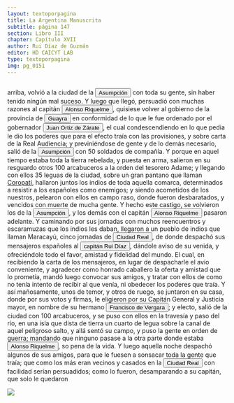 ```yaml
---
layout: textoporpagina
title: La Argentina Manuscrita
subtitle: página 147
section: Libro III
chapter: Capítulo XVII
author: Rui Díaz de Guzmán
editor: HD CAICYT LAB
type: textoporpagina
img: pg_0151
---
```

<div class="row">
    <div class="column">
<p>arriba, volvió a la ciudad de la <a href="https://recogito.pelagios.org/document/wzqxhk0h3vpikm/part/1/edit#029b853b-fd80-4431-b193-dc2c0b0276b7" target="_blank"><button class="balloon" data-balloon-pos="up" data-balloon-length="large" data-balloon="Es Asunción del Paraguay.">Asumpción</button></a> con toda su gente, sin haber tenido ningún mal suceso. Y luego que llegó, persuadió con muchas razones al capitán <button class="balloon" data-balloon-pos="up" data-balloon-length="large" data-balloon="Alonso Riquelme de Guzmán y Ponce de León - nació en Jerez de la Frontera por 1519. Ruy Díaz de Guzmán - su padre - le declaró hijo suyo y de Violante Ponce de León, el 13-VIII-1528, en una escritura de poder general a favor de Juan de Xerez, procurador de Sevilla. Desde su infancia y hasta su primera juventud sirvió de paje y luego como secretario de sus presuntos deudos los Duques de Medina Sidonia, Juan Alonso de Guzmán y Ana de Aragón. Tenía 21 años cuando se alistó en la armada de su pariente Alvar Núñez Cabeza de Vaca (tío carnal de su madrastra y del mismo linaje de su abuela Catalina de Zurita), y zarpó con rumbo al Río de la Plata .">Alonso Riquelme</button>, quisiese volver al gobierno de la provincia de <a href="https://recogito.pelagios.org/document/wzqxhk0h3vpikm/part/1/edit#f421ef1d-7b0a-4b68-84a6-102e40b2af8f" target="_blank"><button class="balloon" data-balloon-pos="up" data-balloon-length="large" data-balloon="Amplia región comprendida dentro de la Gobernación del Río de la Plata y el océano Atlántico, en el actual territorio brasileño. Fue colonizada desde Asunción del Paraguay, pero las constantes incursiones de los bandeirantes portugueses frenaron su expansión.">Guayra</button></a> en conformidad de lo que le fue ordenado por el gobernador <button class="balloon" data-balloon-pos="up" data-balloon-length="large" data-balloon="Juan Ortiz de Zárate (Orduña de Vizcaya, Corona de Castilla, ca. 1515 - Asunción, gobernación del Río de la Plata y del Paraguay, 26 de enero de 1576) era un conquistador y colonizador español que reemplazó al gobernador Francisco Ortiz de Vergara, con sede en Asunción y que más tarde, en 1567, fuera nombrado tercer adelantado del Río de la Plata en forma interina por disposición del virrey del Perú, el licenciado Lope García de Castro, y confirmado para dos generaciones por el rey Felipe II de España.">Juan Ortiz de Zárate</button>, el cual condescendiendo en lo que pedia le dio los poderes que para el efecto traía con las provisiones, y sobre carta de la Real Audiencia; y previniéndose de gente y de lo demás necesario, salió de la <a href="https://recogito.pelagios.org/document/wzqxhk0h3vpikm/part/1/edit#2a2e1189-0e8a-4d66-9162-634578a617ca" target="_blank"><button class="balloon" data-balloon-pos="up" data-balloon-length="large" data-balloon="Es Asunción del Paraguay.">Asumpción</button></a> con 50 soldados de compañía. Y porque en aquel tiempo estaba toda la tierra rebelada, y puesta en arma, salieron en su resguardo otros 100 arcabuceros a la orden del tesorero Adame; y llegando con ellos 35 leguas de la ciudad, sobre un gran pantano que llaman <a href="https://recogito.pelagios.org/document/wzqxhk0h3vpikm/part/1/edit#8ea20183-dfe5-468d-ad73-50d86e252690" target="_blank">Coropatí</a>, hallaron juntos los indios de toda aquella comarca, determinados a resistir a los españoles como enemigos; y siendo acometidos de los nuestros, pelearon con ellos en campo raso, donde fueron desbaratados, y vencidos con muerte de mucha gente. Y hecho este castigo, se volvieron los de la <a href="https://recogito.pelagios.org/document/wzqxhk0h3vpikm/part/1/edit#4abad299-4d7c-4020-8af3-a19476ce5bd8" target="_blank"><button class="balloon" data-balloon-pos="up" data-balloon-length="large" data-balloon="Es Asunción del Paraguay.">Asumpción</button></a>, y los demás con el capitán <button class="balloon" data-balloon-pos="up" data-balloon-length="large" data-balloon="Alonso Riquelme de Guzmán y Ponce de León - nació en Jerez de la Frontera por 1519. Ruy Díaz de Guzmán - su padre - le declaró hijo suyo y de Violante Ponce de León, el 13-VIII-1528, en una escritura de poder general a favor de Juan de Xerez, procurador de Sevilla. Desde su infancia y hasta su primera juventud sirvió de paje y luego como secretario de sus presuntos deudos los Duques de Medina Sidonia, Juan Alonso de Guzmán y Ana de Aragón. Tenía 21 años cuando se alistó en la armada de su pariente Alvar Núñez Cabeza de Vaca (tío carnal de su madrastra y del mismo linaje de su abuela Catalina de Zurita), y zarpó con rumbo al Río de la Plata .">Alonso Riquelme</button> pasaron adelante. Y caminando por sus jornadas con muchos reencuentros y escaramuzas que los indios les daban, llegaron a un pueblo de indios que llaman Maracayú, cinco jornadas de <a href="https://recogito.pelagios.org/document/wzqxhk0h3vpikm/part/1/edit#c8b16a14-980d-407a-9597-1766a61bdefe" target="_blank"><button class="balloon" data-balloon-pos="up" data-balloon-length="large" data-balloon="Ciudad Real del Guayrá fue una antigua población española fundada en 1557 en la margen izquierda del río Paraná junto a la desembocadura del río Piquirí, en la provincia del Guayrá (Gobernación del Río de la Plata y del Paraguay). Su ubicación corresponde al municipio de Terra Roxa do Oeste en el actual noroeste del Estado de Paraná (Brasil).">Ciudad Real</button></a>, de donde despachó sus mensajeros españoles al <button class="balloon" data-balloon-pos="up" data-balloon-length="large" data-balloon="Ruy Díaz de Melgarejo (Salteras de Sevilla, 1519 – Santa Fe la Vieja, 1602) fue un militar, conquistador, explorador, estadista, minero y burócrata colonial español establecido en la región del Río de la Plata. Su vida estuvo marcada por guerras, conspiraciones, persecuciones y conflictos familiares. Junto a Juan de Salazar, Alonso Riquelme de Guzmán y Diego de Abreu se opuso al gobierno asunceno de Domingo Martínez de Irala, apoyando al deportado Álvar Núñez Cabeza de Vaca. Gobernó de manera casi absoluta e independiente la antigua provincia asuncena del Guayrá, fácticamente durante 20 años, y luego de separarla de Asunción en 1575, con el título de teniente de gobernador del Guayrá unos 15 años más.">capitán Rui Díaz</button>, dándole aviso de su venida, y ofreciéndole todo el favor, amistad y fidelidad del mundo. El cual, en recibiendo la carta de los mensajeros, en lugar de despacharle el avío conveniente, y agradecer como honrado caballero la oferta y amistad que lo prometía, mandó luego convocar sus amigos, y tratar con ellos de como no tenía intento de recibir al que venía, ni obedecer los poderes que traía. Y así mañosamente, unos de temor, y otros de ruego, se juntaron en su casa, donde por sus votos y firmas, le eligieron por su Capitán General y Justicia mayor, en nombre de su hermano <button class="balloon" data-balloon-pos="up" data-balloon-length="large" data-balloon="Francisco Ortiz de Vergara (Sevilla, 1524 – Ciudad Zaratina de la Banda Oriental,  2 de diciembre de 1574) fue un hidalgo, Conquistador, explorador, poblador español. Hijo de Francisco de Vergara y de Beatriz de Roelas, además de hermano del teniente de gobernador del Guayrá, el capitán Ruy Díaz de Melgarejo. Fue nombrado por los vocales del cabildo asunceno gobernador interino del Río de la Plata y del Paraguay, luego del fallecimiento del predecesor Gonzalo de Mendoza, y confirmado por el obispo Pedro Fernández de la Torre, el día 22 de julio de 1558.">Francisco de Vergara</button>; y electo, salió de la ciudad con 100 arcabuceros, y se puso con ellos en la travesía y paso del río, en una isla que dista de tierra un cuarto de legua sobre la canal de aquel peligroso salto, y allá sentó su campo, y puso la gente en orden de guerra; mandando que ninguno pasase a la otra parte donde estaba <button class="balloon" data-balloon-pos="up" data-balloon-length="large" data-balloon="Alonso Riquelme de Guzmán y Ponce de León - nació en Jerez de la Frontera por 1519. Ruy Díaz de Guzmán - su padre - le declaró hijo suyo y de Violante Ponce de León, el 13-VIII-1528, en una escritura de poder general a favor de Juan de Xerez, procurador de Sevilla. Desde su infancia y hasta su primera juventud sirvió de paje y luego como secretario de sus presuntos deudos los Duques de Medina Sidonia, Juan Alonso de Guzmán y Ana de Aragón. Tenía 21 años cuando se alistó en la armada de su pariente Alvar Núñez Cabeza de Vaca (tío carnal de su madrastra y del mismo linaje de su abuela Catalina de Zurita), y zarpó con rumbo al Río de la Plata .">Alonso Riquelme</button>, so pena de la vida. Y luego aquella noche despachó algunos de sus amigos, para que le fuesen a sonsacar toda la gente que traía; que como los más eran vecinos y casados en la <a href="https://recogito.pelagios.org/document/wzqxhk0h3vpikm/part/1/edit#aa85ff4a-a32c-4534-9d70-6231ffbbf1a3" target="_blank"><button class="balloon" data-balloon-pos="up" data-balloon-length="large" data-balloon="Ciudad Real del Guayrá fue una antigua población española fundada en 1557 en la margen izquierda del río Paraná junto a la desembocadura del río Piquirí, en la provincia del Guayrá (Gobernación del Río de la Plata y del Paraguay). Su ubicación corresponde al municipio de Terra Roxa do Oeste en el actual noroeste del Estado de Paraná (Brasil).">Ciudad Real</button></a> con facilidad serían persuadidos; como lo fueron, desamparando a su capitán, que solo le quedaron </p></div>

<div class="column">
<a href="{{site.baseurl}}/assets/img/argentina_manuscrita/{{page.img}}.jpg"><img src="{{site.baseurl}}/assets/img/argentina_manuscrita/{{page.img}}.jpg"></a>
</div>
</div>